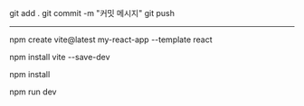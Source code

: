 git add .
git commit -m "커밋 메시지"
git push

________________________________________________
npm create vite@latest my-react-app --template react 



npm install vite --save-dev

npm install 

npm run dev
